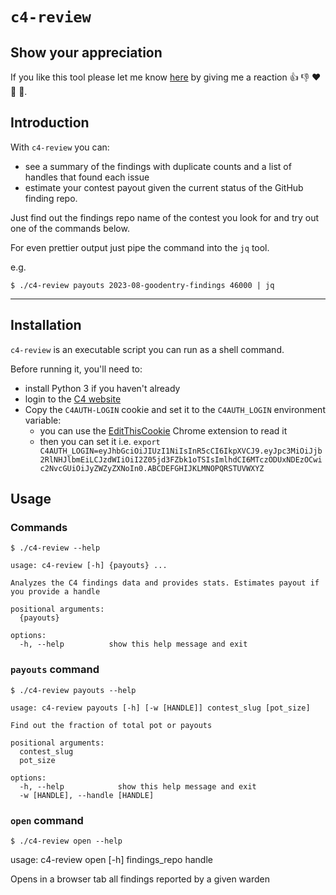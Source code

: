 # `c4-review`

## Show your appreciation

If you like this tool please let me know [here](https://github.com/code-423n4/backstage-tools/issues/1) by giving me a reaction 👍 👎 ❤️ 👀 🚀.


## Introduction

With `c4-review` you can:
- see a summary of the findings with duplicate counts and a list of handles that found each issue
- estimate your contest payout given the current status of the GitHub finding repo.

Just find out the findings repo name of the contest you look for and try out one of the commands below.

For even prettier output just pipe the command into the `jq` tool.

e.g.

```
$ ./c4-review payouts 2023-08-goodentry-findings 46000 | jq
```

----

## Installation
`c4-review` is an executable script you can run as a shell command. 

Before running it, you'll need to:
- install Python 3 if you haven't already
- login to the [C4 website](https://code4rena.com/)
- Copy the `C4AUTH-LOGIN` cookie and set it to the `C4AUTH_LOGIN` environment variable:
  - you can use the [EditThisCookie](https://chromewebstore.google.com/detail/editthiscookie-v3/ojfebgpkimhlhcblbalbfjblapadhbol) Chrome extension to read it
  - then you can set it i.e. `export C4AUTH_LOGIN=eyJhbGciOiJIUzI1NiIsInR5cCI6IkpXVCJ9.eyJpc3MiOiJjb2RlNHJlbmEiLCJzdWIiOiI2Z05jd3FZbk1oTSIsImlhdCI6MTczODUxNDEzOCwic2NvcGUiOiJyZWZyZXNoIn0.ABCDEFGHIJKLMNOPQRSTUVWXYZ`


## Usage

### Commands

```
$ ./c4-review --help
```

```
usage: c4-review [-h] {payouts} ...

Analyzes the C4 findings data and provides stats. Estimates payout if you provide a handle

positional arguments:
  {payouts}

options:
  -h, --help          show this help message and exit
```

### `payouts` command

```
$ ./c4-review payouts --help
```

```
usage: c4-review payouts [-h] [-w [HANDLE]] contest_slug [pot_size]

Find out the fraction of total pot or payouts

positional arguments:
  contest_slug
  pot_size

options:
  -h, --help            show this help message and exit
  -w [HANDLE], --handle [HANDLE]
```

### `open` command

```
$ ./c4-review open --help
```
usage: c4-review open [-h] findings_repo handle

Opens in a browser tab all findings reported by a given warden
